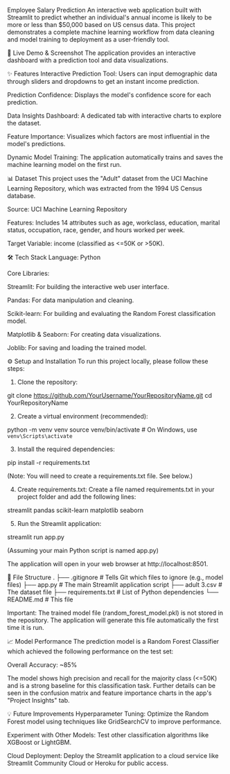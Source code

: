 Employee Salary Prediction
An interactive web application built with Streamlit to predict whether an individual's annual income is likely to be more or less than $50,000 based on US census data. This project demonstrates a complete machine learning workflow from data cleaning and model training to deployment as a user-friendly tool.

🚀 Live Demo & Screenshot
The application provides an interactive dashboard with a prediction tool and data visualizations.

✨ Features
Interactive Prediction Tool: Users can input demographic data through sliders and dropdowns to get an instant income prediction.

Prediction Confidence: Displays the model's confidence score for each prediction.

Data Insights Dashboard: A dedicated tab with interactive charts to explore the dataset.

Feature Importance: Visualizes which factors are most influential in the model's predictions.

Dynamic Model Training: The application automatically trains and saves the machine learning model on the first run.

📊 Dataset
This project uses the "Adult" dataset from the UCI Machine Learning Repository, which was extracted from the 1994 US Census database.

Source: UCI Machine Learning Repository

Features: Includes 14 attributes such as age, workclass, education, marital status, occupation, race, gender, and hours worked per week.

Target Variable: income (classified as <=50K or >50K).

🛠️ Tech Stack
Language: Python

Core Libraries:

Streamlit: For building the interactive web user interface.

Pandas: For data manipulation and cleaning.

Scikit-learn: For building and evaluating the Random Forest classification model.

Matplotlib & Seaborn: For creating data visualizations.

Joblib: For saving and loading the trained model.

⚙️ Setup and Installation
To run this project locally, please follow these steps:

1. Clone the repository:

git clone https://github.com/YourUsername/YourRepositoryName.git
cd YourRepositoryName

2. Create a virtual environment (recommended):

python -m venv venv
source venv/bin/activate  # On Windows, use `venv\Scripts\activate`

3. Install the required dependencies:

pip install -r requirements.txt

(Note: You will need to create a requirements.txt file. See below.)

4. Create requirements.txt:
Create a file named requirements.txt in your project folder and add the following lines:

streamlit
pandas
scikit-learn
matplotlib
seaborn

5. Run the Streamlit application:

streamlit run app.py

(Assuming your main Python script is named app.py)

The application will open in your web browser at http://localhost:8501.

📂 File Structure
.
├── .gitignore          # Tells Git which files to ignore (e.g., model files)
├── app.py              # The main Streamlit application script
├── adult 3.csv         # The dataset file
├── requirements.txt    # List of Python dependencies
└── README.md           # This file

Important: The trained model file (random_forest_model.pkl) is not stored in the repository. The application will generate this file automatically the first time it is run.

📈 Model Performance
The prediction model is a Random Forest Classifier which achieved the following performance on the test set:

Overall Accuracy: ~85%

The model shows high precision and recall for the majority class (<=50K) and is a strong baseline for this classification task. Further details can be seen in the confusion matrix and feature importance charts in the app's "Project Insights" tab.

💡 Future Improvements
Hyperparameter Tuning: Optimize the Random Forest model using techniques like GridSearchCV to improve performance.

Experiment with Other Models: Test other classification algorithms like XGBoost or LightGBM.

Cloud Deployment: Deploy the Streamlit application to a cloud service like Streamlit Community Cloud or Heroku for public access.

